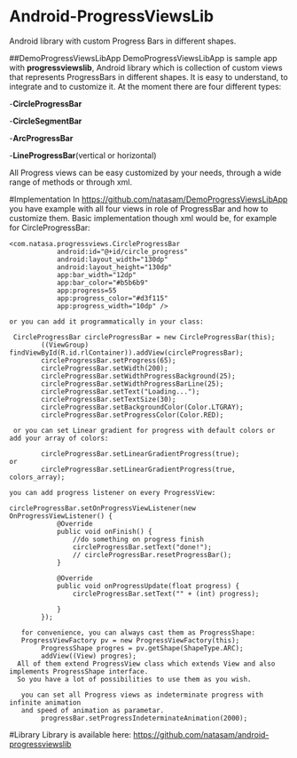 # Android-ProgressViewsLib
Android library with custom Progress Bars in different shapes. 

##DemoProgressViewsLibApp
DemoProgressViewsLibApp is sample app with **progressviewslib**, Android library which is collection of custom views that represents 
ProgressBars in different shapes. It is easy to understand, to integrate and to customize it.
At the moment there are four different types:

-**CircleProgressBar**

-**CircleSegmentBar**

-**ArcProgressBar**

-**LineProgressBar**(vertical or horizontal)

All Progress views can be easy customized by your needs, through a wide range of methods or through xml.

#Implementation
In https://github.com/natasam/DemoProgressViewsLibApp you have example with all four views in role of ProgressBar and 
how to customize them.
Basic implementation though xml would be, for example for CircleProgressBar:
```
<com.natasa.progressviews.CircleProgressBar
            android:id="@+id/circle_progress"
            android:layout_width="130dp"
            android:layout_height="130dp"
            app:bar_width="12dp"
            app:bar_color="#b5b6b9"
            app:progress=55
            app:progress_color="#d3f115"
            app:progress_width="10dp" />
            
or you can add it programmatically in your class:
 
 CircleProgressBar circleProgressBar = new CircleProgressBar(this);
        ((ViewGroup) findViewById(R.id.rlContainer)).addView(circleProgressBar);
        circleProgressBar.setProgress(65);
        circleProgressBar.setWidth(200);
        circleProgressBar.setWidthProgressBackground(25);
        circleProgressBar.setWidthProgressBarLine(25);
        circleProgressBar.setText("Loading...");
        circleProgressBar.setTextSize(30);
        circleProgressBar.setBackgroundColor(Color.LTGRAY);
        circleProgressBar.setProgressColor(Color.RED);
         
 or you can set Linear gradient for progress with default colors or add your array of colors:

        circleProgressBar.setLinearGradientProgress(true);
or
        circleProgressBar.setLinearGradientProgress(true, colors_array);
 
you can add progress listener on every ProgressView:

circleProgressBar.setOnProgressViewListener(new OnProgressViewListener() {
            @Override
            public void onFinish() {
                //do something on progress finish
                circleProgressBar.setText("done!");
                // circleProgressBar.resetProgressBar();
            }

            @Override
            public void onProgressUpdate(float progress) {
                circleProgressBar.setText("" + (int) progress);

            }
        });
        
   for convenience, you can always cast them as ProgressShape:
   ProgressViewFactory pv = new ProgressViewFactory(this);
        ProgressShape progres = pv.getShape(ShapeType.ARC);
        addView((View) progres);
  All of them extend ProgressView class which extends View and also implements ProgressShape interface.
  So you have a lot of possibilities to use them as you wish.

   you can set all Progress views as indeterminate progress with infinite animation 
   and speed of animation as parametar.
        progressBar.setProgressIndeterminateAnimation(2000);
 ```
  
#Library
  Library is available here: https://github.com/natasam/android-progressviewslib
